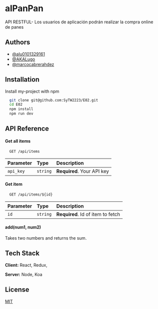 # alPanPan

API RESTFUL- Los usuarios de aplicación podrán realizar la compra online de panes 


## Authors

- [@alu0101329161](https://www.github.com/alu0101329161)
- [@AKALugo](https://www.github.com/AKALugo)
- [@marcocabrerahdez](https://www.github.com/marcocabrerahdez)

## Installation

Install my-project with npm

```bash
  git clone git@github.com:SyTW2223/E02.git
  cd E02
  npm install
  npm run dev
```
    
## API Reference

#### Get all items

```http
  GET /api/items
```

| Parameter | Type     | Description                |
| :-------- | :------- | :------------------------- |
| `api_key` | `string` | **Required**. Your API key |

#### Get item

```http
  GET /api/items/${id}
```

| Parameter | Type     | Description                       |
| :-------- | :------- | :-------------------------------- |
| `id`      | `string` | **Required**. Id of item to fetch |

#### add(num1, num2)

Takes two numbers and returns the sum.


## Tech Stack

**Client:** React, Redux,

**Server:** Node, Koa


## License

[MIT](https://choosealicense.com/licenses/mit/)

